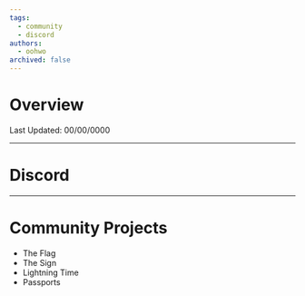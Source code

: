 ```yaml
---
tags:
  - community
  - discord
authors:
  - oohwo
archived: false
---
```

# Overview
Last Updated: 00/00/0000

-----
# Discord
-----
# Community Projects
- The Flag
- The Sign
- Lightning Time
- Passports